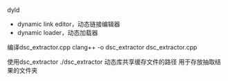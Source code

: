 dyld
- dynamic link editor，动态链接编辑器
- dynamic loader，动态加载器

编译dsc_extractor.cpp
clang++ -o dsc_extractor dsc_extractor.cpp

使用dsc_extractor
./dsc_extractor  动态库共享缓存文件的路径   用于存放抽取结果的文件夹
